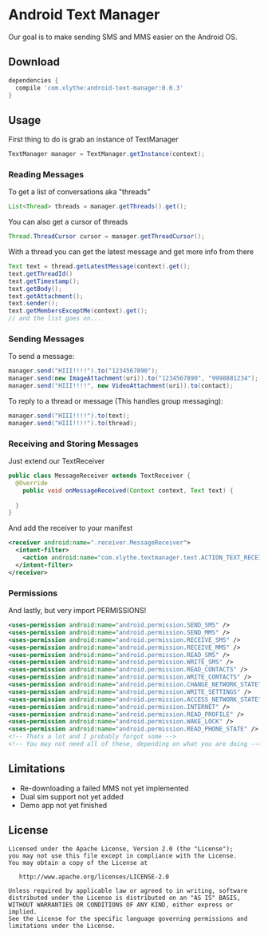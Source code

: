 Android Text Manager
====================

Our goal is to make sending SMS and MMS easier on the Android OS.


Download
--------
```groovy
dependencies {
  compile 'com.xlythe:android-text-manager:0.0.3'
}
```

Usage
-----
First thing to do is grab an instance of TextManager
```java
TextManager manager = TextManager.getInstance(context);
```

### Reading Messages
To get a list of conversations aka "threads"
```java
List<Thread> threads = manager.getThreads().get();
```

You can also get a cursor of threads
```java
Thread.ThreadCursor cursor = manager.getThreadCursor();
```

With a thread you can get the latest message and get more info from there
```java
Text text = thread.getLatestMessage(context).get();
text.getThreadId()
text.getTimestamp();
text.getBody();
text.getAttachment();
text.sender();
text.getMembersExceptMe(context).get();
// and the list goes on...
```

### Sending Messages
To send a message:
```java
manager.send("HIII!!!!").to("1234567890");
manager.send(new ImageAttachment(uri)).to("1234567890", "9998881234");
manager.send("HIII!!!!", new VideoAttachment(uri)).to(contact);
```

To reply to a thread or message (This handles group messaging):
```java
manager.send("HIII!!!!").to(text);
manager.send("HIII!!!!").to(thread);
```

### Receiving and Storing Messages
Just extend our TextReceiver
```java
public class MessageReceiver extends TextReceiver {
  @Override
    public void onMessageReceived(Context context, Text text) {
    
  }
}
```
And add the receiver to your manifest
```xml
<receiver android:name=".receiver.MessageReceiver">
  <intent-filter>
    <action android:name="com.xlythe.textmanager.text.ACTION_TEXT_RECEIVED" />
  </intent-filter>
</receiver>
```

### Permissions
And lastly, but very import PERMISSIONS!
```xml
<uses-permission android:name="android.permission.SEND_SMS" />
<uses-permission android:name="android.permission.SEND_MMS" />
<uses-permission android:name="android.permission.RECEIVE_SMS" />
<uses-permission android:name="android.permission.RECEIVE_MMS" />
<uses-permission android:name="android.permission.READ_SMS" />
<uses-permission android:name="android.permission.WRITE_SMS" />
<uses-permission android:name="android.permission.READ_CONTACTS" />
<uses-permission android:name="android.permission.WRITE_CONTACTS" />
<uses-permission android:name="android.permission.CHANGE_NETWORK_STATE" />
<uses-permission android:name="android.permission.WRITE_SETTINGS" />
<uses-permission android:name="android.permission.ACCESS_NETWORK_STATE" />
<uses-permission android:name="android.permission.INTERNET" />
<uses-permission android:name="android.permission.READ_PROFILE" />
<uses-permission android:name="android.permission.WAKE_LOCK" />
<uses-permission android:name="android.permission.READ_PHONE_STATE" />
<!-- Thats a lot and I probably forgot some -->
<!-- You may not need all of these, depending on what you are doing -->
```

Limitations
-----------
* Re-downloading a failed MMS not yet implemented
* Dual sim support not yet added
* Demo app not yet finished


License
--------

    Licensed under the Apache License, Version 2.0 (the "License");
    you may not use this file except in compliance with the License.
    You may obtain a copy of the License at

       http://www.apache.org/licenses/LICENSE-2.0

    Unless required by applicable law or agreed to in writing, software
    distributed under the License is distributed on an "AS IS" BASIS,
    WITHOUT WARRANTIES OR CONDITIONS OF ANY KIND, either express or implied.
    See the License for the specific language governing permissions and
    limitations under the License.
